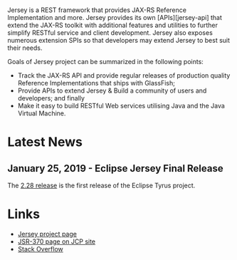 <br/>

Jersey is a REST framework that provides JAX-RS Reference Implementation and more.
Jersey provides its own [APIs][jersey-api] that extend the JAX-RS toolkit with
additional features and utilities to further simplify RESTful service and client
development. Jersey also exposes numerous extension SPIs so that developers may
extend Jersey to best suit their needs.

Goals of Jersey project can be summarized in the following points:

- Track the JAX-RS API and provide regular releases of production quality
  Reference Implementations that ships with GlassFish;
- Provide APIs to extend Jersey & Build a community of users and developers;
  and finally
- Make it easy to build RESTful Web services utilising Java and the
  Java Virtual Machine.

# <a name="Latest_News"></a>Latest News

## January 25, 2019 - Eclipse Jersey Final Release ##

The [2.28 release](https://github.com/eclipse-ee4j/jersey/releases/tag/2.28)
is the first release of the Eclipse Tyrus project.

# <a name="Links"></a>Links

- [Jersey project page](https://projects.eclipse.org/projects/ee4j.jersey)
- [JSR-370 page on JCP site](https://jcp.org/en/jsr/detail?id=370)
- [Stack Overflow](https://stackoverflow.com/questions/tagged/jersey)
